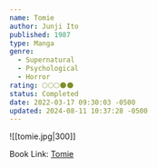 ```yaml
---
name: Tomie
author: Junji Ito
published: 1987
type: Manga
genre:
  - Supernatural
  - Psychological
  - Horror
rating: 🌕🌕🌕🌑🌑
status: Completed
date: 2022-03-17 09:30:03 -0500
updated: 2024-08-11 10:37:28 -0500
---
```


![[tomie.jpg|300]]

Book Link: [Tomie](https://myanimelist.net/manga/912/Tomie)
